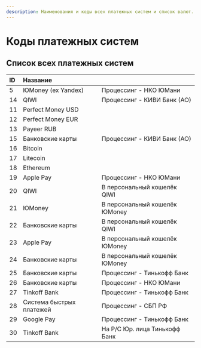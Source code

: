 ```yaml
---
description: Наименования и коды всех платежных систем и список валют.
---
```


# Коды платежных систем

## Список всех платежных систем

| ID | Название |  |
| :--- | :--- | :--- |
| 5 | ЮMoney \(ex Yandex\) | Процессинг - НКО ЮМани |
| 14 | QIWI | Процессинг - КИВИ Банк \(АО\) |
| 11 | Perfect Money USD |  |
| 12 | Perfect Money EUR |  |
| 13 | Payeer RUB |  |
| 15 | Банковские карты | Процессинг - КИВИ Банк \(АО\) |
| 16 | Bitcoin |  |
| 17 | Litecoin |  |
| 18 | Ethereum |  |
| 19 | Apple Pay | Процессинг - НКО ЮМани |
| 20 | QIWI | В персональный кошелёк QIWI |
| 21 | ЮMoney | В персональный кошелёк ЮMoney |
| 22 | Банковские карты | В персональный кошелёк QIWI |
| 23 | Apple Pay | В персональный кошелёк ЮMoney |
| 24 | Банковские карты | В персональный кошелёк ЮMoney |
| 25 | Банковские карты | Процессинг - Тинькофф Банк |
| 26 | Банковские карты | Процессинг - НКО ЮМани |
| 27 | Tinkoff Bank | Процессинг - Тинькофф Банк |
| 28 | Система быстрых платежей | Процессинг - СБП РФ |
| 29 | Google Pay | Процессинг - Тинькофф Банк |
| 30 | Tinkoff Bank | На Р/С Юр. лица Тинькофф Банк |



